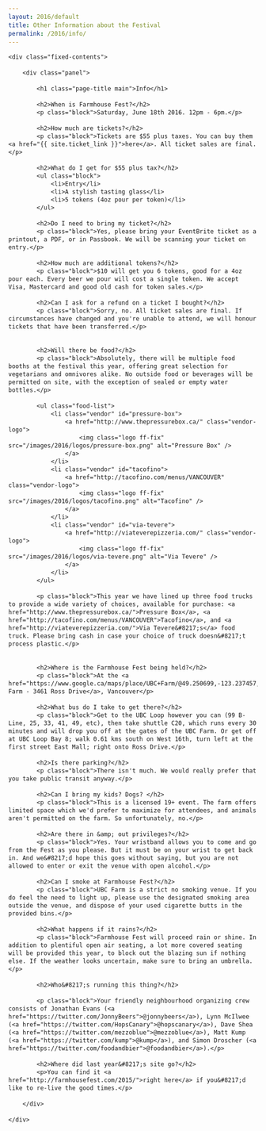 ```yaml
---
layout: 2016/default
title: Other Information about the Festival
permalink: /2016/info/
---
```


<div class="panel-container one-up">

	<div class="fixed-contents">

		<div class="panel">

		    <h1 class="page-title main">Info</h1>

		    <h2>When is Farmhouse Fest?</h2>
			<p class="block">Saturday, June 18th 2016. 12pm - 6pm.</p>

		    <h2>How much are tickets?</h2>
			<p class="block">Tickets are $55 plus taxes. You can buy them <a href="{{ site.ticket_link }}">here</a>. All ticket sales are final.</p>

		    <h2>What do I get for $55 plus tax?</h2>
		    <ul class="block">
				<li>Entry</li>
				<li>A stylish tasting glass</li>
				<li>5 tokens (4oz pour per token)</li>
			</ul>

			<h2>Do I need to bring my ticket?</h2>
			<p class="block">Yes, please bring your EventBrite ticket as a printout, a PDF, or in Passbook. We will be scanning your ticket on entry.</p>

		    <h2>How much are additional tokens?</h2>
			<p class="block">$10 will get you 6 tokens, good for a 4oz pour each. Every beer we pour will cost a single token. We accept Visa, Mastercard and good old cash for token sales.</p>

		    <h2>Can I ask for a refund on a ticket I bought?</h2>
			<p class="block">Sorry, no. All ticket sales are final. If circumstances have changed and you're unable to attend, we will honour tickets that have been transferred.</p>


		    <h2>Will there be food?</h2>
			<p class="block">Absolutely, there will be multiple food booths at the festival this year, offering great selection for vegetarians and omnivores alike. No outside food or beverages will be permitted on site, with the exception of sealed or empty water bottles.</p>

			<ul class="food-list">
				<li class="vendor" id="pressure-box">
					<a href="http://www.thepressurebox.ca/" class="vendor-logo">
						<img class="logo ff-fix" src="/images/2016/logos/pressure-box.png" alt="Pressure Box" />
					</a>
				</li>
				<li class="vendor" id="tacofino">
					<a href="http://tacofino.com/menus/VANCOUVER" class="vendor-logo">
						<img class="logo ff-fix" src="/images/2016/logos/tacofino.png" alt="Tacofino" />
					</a>
				</li>
				<li class="vendor" id="via-tevere">
					<a href="http://viateverepizzeria.com/" class="vendor-logo">
						<img class="logo ff-fix" src="/images/2016/logos/via-tevere.png" alt="Via Tevere" />
					</a>
				</li>
			</ul>

			<p class="block">This year we have lined up three food trucks to provide a wide variety of choices, available for purchase: <a href="http://www.thepressurebox.ca/">Pressure Box</a>, <a href="http://tacofino.com/menus/VANCOUVER">Tacofino</a>, and <a href="http://viateverepizzeria.com/">Via Tevere&#8217;s</a> food truck. Please bring cash in case your choice of truck doesn&#8217;t process plastic.</p>


		    <h2>Where is the Farmhouse Fest being held?</h2>
			<p class="block">At the <a href="https://www.google.ca/maps/place/UBC+Farm/@49.250699,-123.237457,14z/data=!4m2!3m1!1s0x548672d4799fae1f:0xe9b92d59922eb0d">UBC Farm - 3461 Ross Drive</a>, Vancouver</p>

		    <h2>What bus do I take to get there?</h2>
			<p class="block">Get to the UBC Loop however you can (99 B-Line, 25, 33, 41, 49, etc), then take shuttle C20, which runs every 30 minutes and will drop you off at the gates of the UBC Farm. Or get off at UBC Loop Bay 8; walk 0.61 kms south on West 16th, turn left at the first street East Mall; right onto Ross Drive.</p>

		    <h2>Is there parking?</h2>
			<p class="block">There isn't much. We would really prefer that you take public transit anyway.</p>

		    <h2>Can I bring my kids? Dogs? </h2>
			<p class="block">This is a licensed 19+ event. The farm offers limited space which we'd prefer to maximize for attendees, and animals aren't permitted on the farm. So unfortunately, no.</p>

		    <h2>Are there in &amp; out privileges?</h2>
			<p class="block">Yes. Your wristband allows you to come and go from the Fest as you please. But it must be on your wrist to get back in. And we&#8217;d hope this goes without saying, but you are not allowed to enter or exit the venue with open alcohol.</p>

		    <h2>Can I smoke at Farmhouse Fest?</h2>
			<p class="block">UBC Farm is a strict no smoking venue. If you do feel the need to light up, please use the designated smoking area outside the venue, and dispose of your used cigarette butts in the provided bins.</p>

		    <h2>What happens if it rains?</h2>
			<p class="block">Farmhouse Fest will proceed rain or shine. In addition to plentiful open air seating, a lot more covered seating will be provided this year, to block out the blazing sun if nothing else. If the weather looks uncertain, make sure to bring an umbrella.</p>

		    <h2>Who&#8217;s running this thing?</h2>

			<p class="block">Your friendly neighbourhood organizing crew consists of Jonathan Evans (<a href="https://twitter.com/JonnyBeers">@jonnybeers</a>), Lynn McIlwee (<a href="https://twitter.com/HopsCanary">@hopscanary</a>), Dave Shea (<a href="https://twitter.com/mezzoblue">@mezzoblue</a>), Matt Kump (<a href="https://twitter.com/kump">@kump</a>), and Simon Droscher (<a href="https://twitter.com/foodandbier">@foodandbier</a>).</p>

		    <h2>Where did last year&#8217;s site go?</h2>
		    <p>You can find it <a href="http://farmhousefest.com/2015/">right here</a> if you&#8217;d like to re-live the good times.</p>
			
		</div>

	</div>
</div>